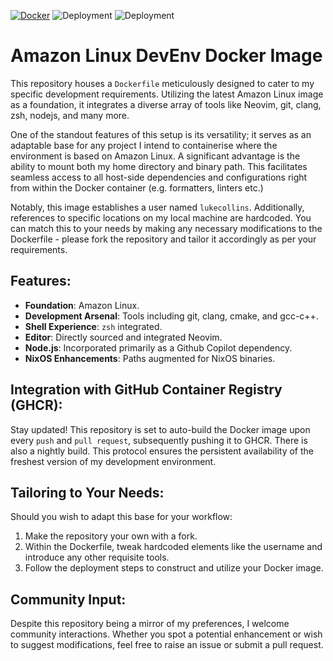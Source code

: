[![Docker](https://img.shields.io/badge/Docker-Containerisation-2496ED?logo=docker&logoColor=white&labelColor=2496ED&color=white)](https://www.docker.com/) ![Deployment](https://github.com/lukejcollins/amazon-linux-personal-dev-env/actions/workflows/pr-build-push.yml/badge.svg) ![Deployment](https://github.com/lukejcollins/amazon-linux-personal-dev-env/actions/workflows/nightly-build.yml/badge.svg)

# Amazon Linux DevEnv Docker Image

This repository houses a `Dockerfile` meticulously designed to cater to my specific development requirements. Utilizing the latest Amazon Linux image as a foundation, it integrates a diverse array of tools like Neovim, git, clang, zsh, nodejs, and many more.

One of the standout features of this setup is its versatility; it serves as an adaptable base for any project I intend to containerise where the environment is based on Amazon Linux. A significant advantage is the ability to mount both my home directory and binary path. This facilitates seamless access to all host-side dependencies and configurations right from within the Docker container (e.g. formatters, linters etc.)

Notably, this image establishes a user named `lukecollins`. Additionally, references to specific locations on my local machine are hardcoded. You can match this to your needs by making any necessary modifications to the Dockerfile - please fork the repository and tailor it accordingly as per your requirements.

## Features:

- **Foundation**: Amazon Linux.
- **Development Arsenal**: Tools including git, clang, cmake, and gcc-c++.
- **Shell Experience**: `zsh` integrated.
- **Editor**: Directly sourced and integrated Neovim.
- **Node.js**: Incorporated primarily as a Github Copilot dependency.
- **NixOS Enhancements**: Paths augmented for NixOS binaries.

## Integration with GitHub Container Registry (GHCR):

Stay updated! This repository is set to auto-build the Docker image upon every `push` and `pull request`, subsequently pushing it to GHCR. There is also a nightly build. This protocol ensures the persistent availability of the freshest version of my development environment.

## Tailoring to Your Needs:

Should you wish to adapt this base for your workflow:

1. Make the repository your own with a fork.
2. Within the Dockerfile, tweak hardcoded elements like the username and introduce any other requisite tools.
3. Follow the deployment steps to construct and utilize your Docker image.

## Community Input:

Despite this repository being a mirror of my preferences, I welcome community interactions. Whether you spot a potential enhancement or wish to suggest modifications, feel free to raise an issue or submit a pull request.
